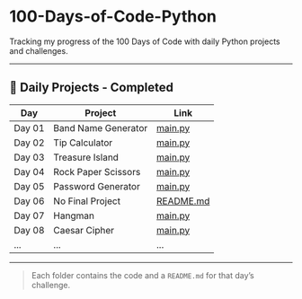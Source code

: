 # 100-Days-of-Code-Python
Tracking my progress of the 100 Days of Code with daily Python projects and challenges.

---

## 📅 Daily Projects - Completed

| Day | Project | Link |
|-----|---------|------|
| Day 01 | Band Name Generator | [main.py](./Daily-Projects/DAY-01-Band_Name_Generator/main.py) |
| Day 02 | Tip Calculator | [main.py](./Daily-Projects/DAY-02-Tip_Calculator/main.py) |
| Day 03 | Treasure Island | [main.py](./Daily-Projects/DAY-03/main.py) |
| Day 04 | Rock Paper Scissors | [main.py](./Daily-Projects/DAY-04/main.py) |
| Day 05 | Password Generator | [main.py](./Daily-Projects/DAY-05/main.py) |
| Day 06 | No Final Project | [README.md](./Daily-Projects/DAY-06/README.md) |
| Day 07 | Hangman | [main.py](./Daily-Projects/DAY-07/main.py) |
| Day 08 | Caesar Cipher | [main.py](./Daily-Projects/DAY-08/main.py) |
| ... | ... | ... |

---

> Each folder contains the code and a `README.md` for that day’s challenge.


